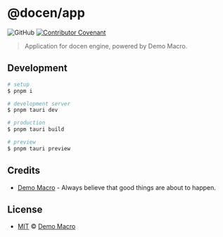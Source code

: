 # @docen/app

![GitHub](https://img.shields.io/github/license/DemoMacro/docen)
[![Contributor Covenant](https://img.shields.io/badge/Contributor%20Covenant-2.1-4baaaa.svg)](https://www.contributor-covenant.org/version/2/1/code_of_conduct/)

> Application for docen engine, powered by Demo Macro.

## Development

```bash
# setup
$ pnpm i

# development server
$ pnpm tauri dev

# production
$ pnpm tauri build

# preview
$ pnpm tauri preview
```

## Credits

- [Demo Macro](https://github.com/DemoMacro) - Always believe that good things are about to happen.

## License

- [MIT](LICENSE) &copy; [Demo Macro](https://imst.xyz/)
